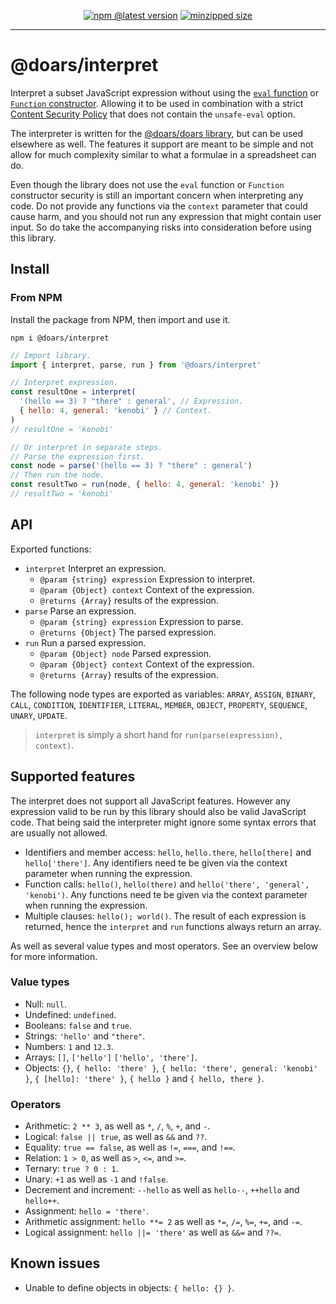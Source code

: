<div align="center">

[![npm @latest version](https://img.shields.io/npm/v/@doars/interpret.svg?label=Version&style=flat-square&maxAge=86400)](https://www.npmjs.com/package/@doars/interpret)
[![minzipped size](https://img.shields.io/bundlephobia/minzip/@doars/interpret?label=Size&style=flat-square&maxAge=86400)](https://www.npmjs.com/package/@doars/interpret)

</div>

<hr/>

# @doars/interpret

Interpret a subset JavaScript expression without using the [`eval` function](https://developer.mozilla.org/docs/Web/JavaScript/Reference/Global_Objects/eval) or [`Function` constructor](https://developer.mozilla.org/docs/Web/JavaScript/Reference/Global_Objects/Function/Function). Allowing it to be used in combination with a strict [Content Security Policy](https://developer.mozilla.org/docs/Web/HTTP/Headers/Content-Security-Policy) that does not contain the `unsafe-eval` option.

The interpreter is written for the [@doars/doars library](https://doars.dev), but can be used elsewhere as well. The features it support are meant to be simple and not allow for much complexity similar to what a formulae in a spreadsheet can do.

Even though the library does not use the `eval` function or `Function` constructor security is still an important concern when interpreting any code. Do not provide any functions via the `context` parameter that could cause harm, and you should not run any expression that might contain user input. So do take the accompanying risks into consideration before using this library.

## Install

### From NPM

Install the package from NPM, then import and use it.

```
npm i @doars/interpret
```

```JavaScript
// Import library.
import { interpret, parse, run } from '@doars/interpret'

// Interpret expression.
const resultOne = interpret(
  '(hello == 3) ? "there" : general', // Expression.
  { hello: 4, general: 'kenobi' } // Context.
)
// resultOne = 'kenobi'

// Or interpret in separate steps.
// Parse the expression first.
const node = parse('(hello == 3) ? "there" : general')
// Then run the node.
const resultTwo = run(node, { hello: 4, general: 'kenobi' })
// resultTwo = 'kenobi'
```

## API

Exported functions:

- `interpret` Interpret an expression.
  - `@param {string} expression` Expression to interpret.
  - `@param {Object} context` Context of the expression.
  - `@returns {Array}` results of the expression.
- `parse` Parse an expression.
  - `@param {string} expression` Expression to parse.
  - `@returns {Object}` The parsed expression.
- `run` Run a parsed expression.
  - `@param {Object} node` Parsed expression.
  - `@param {Object} context` Context of the expression.
  - `@returns {Array}` results of the expression.

The following node types are exported as variables: `ARRAY`, `ASSIGN`, `BINARY`, `CALL`, `CONDITION`, `IDENTIFIER`, `LITERAL`, `MEMBER`, `OBJECT`, `PROPERTY`, `SEQUENCE`, `UNARY`, `UPDATE`.

> `interpret` is simply a short hand for `run(parse(expression), context)`.

## Supported features

The interpret does not support all JavaScript features. However any expression valid to be run by this library should also be valid JavaScript code. That being said the interpreter might ignore some syntax errors that are usually not allowed.

- Identifiers and member access: `hello`, `hello.there`, `hello[there]` and `hello['there']`. Any identifiers need te be given via the context parameter when running the expression.
- Function calls: `hello()`, `hello(there)` and `hello('there', 'general', 'kenobi')`. Any functions need te be given via the context parameter when running the expression.
- Multiple clauses: `hello(); world()`. The result of each expression is returned, hence the `interpret` and `run` functions always return an array.

As well as several value types and most operators. See an overview below for more information.

### Value types

- Null: `null`.
- Undefined: `undefined`.
- Booleans: `false` and `true`.
- Strings: `'hello'` and `"there"`.
- Numbers: `1` and `12.3`.
- Arrays: `[]`, `['hello']` `['hello', 'there']`.
- Objects: `{}`, `{ hello: 'there' }`, `{ hello: 'there', general: 'kenobi' }`, `{ [hello]: 'there' }`, `{ hello }` and `{ hello, there }`.

### Operators

- Arithmetic: `2 ** 3`, as well as `*`, `/`, `%`, `+`, and `-`.
- Logical: `false || true`, as well as `&&` and `??`.
- Equality: `true == false`, as well as `!=`, `===`, and `!==`.
- Relation: `1 > 0`, as well as `>`, `<=`, and `>=`.
- Ternary: `true ? 0 : 1`.
- Unary: `+1` as well as `-1` and `!false`.
- Decrement and increment: `--hello` as well as `hello--`, `++hello` and `hello++`.
- Assignment: `hello = 'there'`.
- Arithmetic assignment: `hello **= 2` as well as `*=`, `/=`, `%=`, `+=`, and `-=`.
- Logical assignment: `hello ||= 'there'` as well as `&&=` and `??=`.

## Known issues

- Unable to define objects in objects: `{ hello: {} }`.
